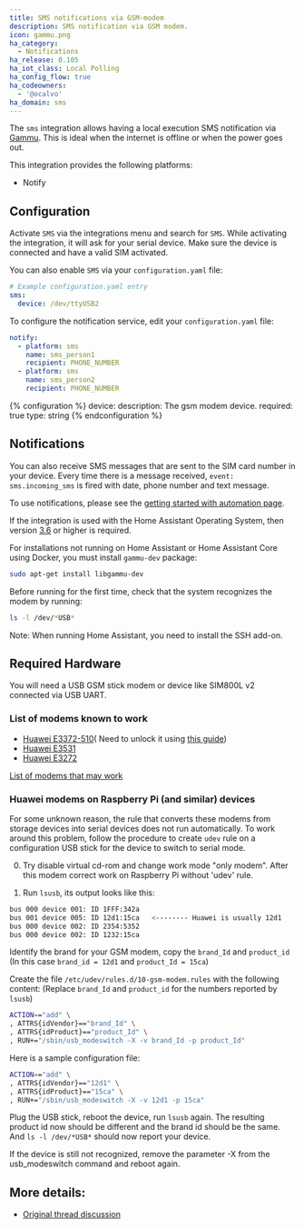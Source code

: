 ```yaml
---
title: SMS notifications via GSM-modem
description: SMS notification via GSM modem.
icon: gammu.png
ha_category:
  - Notifications
ha_release: 0.105
ha_iot_class: Local Polling
ha_config_flow: true
ha_codeowners:
  - '@ocalvo'
ha_domain: sms
---
```


The `sms` integration allows having a local execution SMS notification via [Gammu](https://wammu.eu/gammu/). This is ideal when the internet is offline or when the power goes out.

This integration provides the following platforms:

- Notify

## Configuration

Activate `SMS` via the integrations menu and search for `SMS`.
While activating the integration, it will ask for your serial device. Make sure the device is connected and have a valid SIM activated.

You can also enable `SMS` via your `configuration.yaml` file:

```yaml
# Example configuration.yaml entry
sms:
  device: /dev/ttyUSB2
```

To configure the notification service, edit your `configuration.yaml` file:

```yaml
notify:
  - platform: sms
    name: sms_person1
    recipient: PHONE_NUMBER
  - platform: sms
    name: sms_person2
    recipient: PHONE_NUMBER
```

{% configuration %}
device:
  description: The gsm modem device.
  required: true
  type: string
{% endconfiguration %}

## Notifications

You can also receive SMS messages that are sent to the SIM card number in your device.
Every time there is a message received, `event: sms.incoming_sms` is fired with date, phone number and text message.

To use notifications, please see the [getting started with automation page](/getting-started/automation/).

If the integration is used with the Home Assistant Operating System, then version [3.6](https://github.com/home-assistant/hassos/releases/tag/3.6) or higher is required.

For installations not running on Home Assistant or Home Assistant Core using Docker, you must install `gammu-dev` package:

```bash
sudo apt-get install libgammu-dev
```

Before running for the first time, check that the system recognizes the modem by running:

```bash
ls -l /dev/*USB*
```

Note: When running Home Assistant, you need to install the SSH add-on.

## Required Hardware

You will need a USB GSM stick modem or device like SIM800L v2 connected via USB UART.

### List of modems known to work

- [Huawei E3372-510](https://www.amazon.com/gp/product/B01N6P3HI2/ref=ppx_yo_dt_b_asin_title_o00_s00?ie=UTF8&psc=1)(
Need to unlock it using [this guide](http://blog.asiantuntijakaveri.fi/2015/07/convert-huawei-e3372h-153-from.html))
- [Huawei E3531](https://www.amazon.com/Modem-Huawei-Unlocked-Caribbean-Desbloqueado/dp/B011YZZ6Q2/ref=sr_1_1?keywords=Huawei+E3531&qid=1581447800&sr=8-1)
- [Huawei E3272](https://www.amazon.com/Huawei-E3272s-506-Unlocked-Americas-Europe/dp/B00HBL51OQ)

[List of modems that may work](https://www.asus.com/event/networks_3G4G_support/)

### Huawei modems on Raspberry Pi (and similar) devices

For some unknown reason, the rule that converts these modems from storage devices into serial devices does not run automatically. To work around this problem, follow the procedure to create `udev` rule on a configuration USB stick for the device to switch to serial mode.

0. Try disable virtual cd-rom and change work mode "only modem". After this modem correct work on Raspberry Pi without 'udev' rule.

1. Run `lsusb`, its output looks like this:

```bash
bus 000 device 001: ID 1FFF:342a
bus 001 device 005: ID 12d1:15ca   <-------- Huawei is usually 12d1
bus 000 device 002: ID 2354:5352
bus 000 device 002: ID 1232:15ca
```

Identify the brand for your GSM modem, copy the `brand_Id` and `product_id` (In this case `brand_id = 12d1` and `product_Id = 15ca`)

Create the file `/etc/udev/rules.d/10-gsm-modem.rules` with the following content:
(Replace `brand_Id` and `product_id` for the numbers reported by `lsusb`)

```bash
ACTION=="add" \
, ATTRS{idVendor}=="brand_Id" \
, ATTRS{idProduct}=="product_Id" \
, RUN+="/sbin/usb_modeswitch -X -v brand_Id -p product_Id"
```

Here is a sample configuration file:

```bash
ACTION=="add" \
, ATTRS{idVendor}=="12d1" \
, ATTRS{idProduct}=="15ca" \
, RUN+="/sbin/usb_modeswitch -X -v 12d1 -p 15ca"
```

Plug the USB stick, reboot the device, run `lsusb` again.
The resulting product id now should be different and the brand id should be the same.
And `ls -l /dev/*USB*` should now report your device.

If the device is still not recognized, remove the parameter -X from the usb_modeswitch command and reboot again.

## More details:

- [Original thread discussion](https://community.home-assistant.io/t/send-sms-with-usb-gsm-modem-when-alarm-triggered/28942/38)
